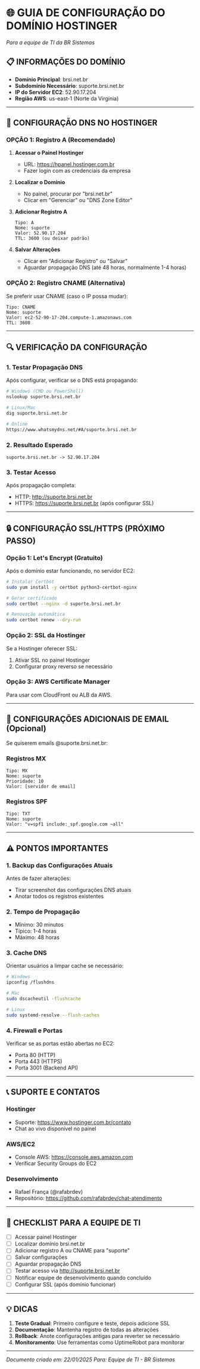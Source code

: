 # 🌐 GUIA DE CONFIGURAÇÃO DO DOMÍNIO HOSTINGER
*Para a equipe de TI da BR Sistemas*

## 📋 INFORMAÇÕES DO DOMÍNIO

- **Domínio Principal**: brsi.net.br
- **Subdomínio Necessário**: suporte.brsi.net.br
- **IP do Servidor EC2**: 52.90.17.204
- **Região AWS**: us-east-1 (Norte da Virgínia)

---

## 🔧 CONFIGURAÇÃO DNS NO HOSTINGER

### OPÇÃO 1: Registro A (Recomendado)

1. **Acessar o Painel Hostinger**
   - URL: https://hpanel.hostinger.com.br
   - Fazer login com as credenciais da empresa

2. **Localizar o Domínio**
   - No painel, procurar por "brsi.net.br"
   - Clicar em "Gerenciar" ou "DNS Zone Editor"

3. **Adicionar Registro A**
   ```
   Tipo: A
   Nome: suporte
   Valor: 52.90.17.204
   TTL: 3600 (ou deixar padrão)
   ```

4. **Salvar Alterações**
   - Clicar em "Adicionar Registro" ou "Salvar"
   - Aguardar propagação DNS (até 48 horas, normalmente 1-4 horas)

### OPÇÃO 2: Registro CNAME (Alternativa)

Se preferir usar CNAME (caso o IP possa mudar):

```
Tipo: CNAME
Nome: suporte
Valor: ec2-52-90-17-204.compute-1.amazonaws.com
TTL: 3600
```

---

## 🔍 VERIFICAÇÃO DA CONFIGURAÇÃO

### 1. Testar Propagação DNS

Após configurar, verificar se o DNS está propagando:

```bash
# Windows (CMD ou PowerShell)
nslookup suporte.brsi.net.br

# Linux/Mac
dig suporte.brsi.net.br

# Online
https://www.whatsmydns.net/#A/suporte.brsi.net.br
```

### 2. Resultado Esperado

```
suporte.brsi.net.br -> 52.90.17.204
```

### 3. Testar Acesso

Após propagação completa:
- HTTP: http://suporte.brsi.net.br
- HTTPS: https://suporte.brsi.net.br (após configurar SSL)

---

## 🔒 CONFIGURAÇÃO SSL/HTTPS (PRÓXIMO PASSO)

### Opção 1: Let's Encrypt (Gratuito)

Após o domínio estar funcionando, no servidor EC2:

```bash
# Instalar Certbot
sudo yum install -y certbot python3-certbot-nginx

# Gerar certificado
sudo certbot --nginx -d suporte.brsi.net.br

# Renovação automática
sudo certbot renew --dry-run
```

### Opção 2: SSL da Hostinger

Se a Hostinger oferecer SSL:
1. Ativar SSL no painel Hostinger
2. Configurar proxy reverso se necessário

### Opção 3: AWS Certificate Manager

Para usar com CloudFront ou ALB da AWS.

---

## 📧 CONFIGURAÇÕES ADICIONAIS DE EMAIL (Opcional)

Se quiserem emails @suporte.brsi.net.br:

### Registros MX
```
Tipo: MX
Nome: suporte
Prioridade: 10
Valor: [servidor de email]
```

### Registros SPF
```
Tipo: TXT
Nome: suporte
Valor: "v=spf1 include:_spf.google.com ~all"
```

---

## ⚠️ PONTOS IMPORTANTES

### 1. Backup das Configurações Atuais
Antes de fazer alterações:
- Tirar screenshot das configurações DNS atuais
- Anotar todos os registros existentes

### 2. Tempo de Propagação
- Mínimo: 30 minutos
- Típico: 1-4 horas
- Máximo: 48 horas

### 3. Cache DNS
Orientar usuários a limpar cache se necessário:
```bash
# Windows
ipconfig /flushdns

# Mac
sudo dscacheutil -flushcache

# Linux
sudo systemd-resolve --flush-caches
```

### 4. Firewall e Portas
Verificar se as portas estão abertas no EC2:
- Porta 80 (HTTP)
- Porta 443 (HTTPS)
- Porta 3001 (Backend API)

---

## 📞 SUPORTE E CONTATOS

### Hostinger
- Suporte: https://www.hostinger.com.br/contato
- Chat ao vivo disponível no painel

### AWS/EC2
- Console AWS: https://console.aws.amazon.com
- Verificar Security Groups do EC2

### Desenvolvimento
- Rafael França (@rafabrdev)
- Repositório: https://github.com/rafabrdev/chat-atendimento

---

## 🎯 CHECKLIST PARA A EQUIPE DE TI

- [ ] Acessar painel Hostinger
- [ ] Localizar domínio brsi.net.br
- [ ] Adicionar registro A ou CNAME para "suporte"
- [ ] Salvar configurações
- [ ] Aguardar propagação DNS
- [ ] Testar acesso via http://suporte.brsi.net.br
- [ ] Notificar equipe de desenvolvimento quando concluído
- [ ] Configurar SSL (após domínio funcionar)

---

## 💡 DICAS

1. **Teste Gradual**: Primeiro configure e teste, depois adicione SSL
2. **Documentação**: Mantenha registro de todas as alterações
3. **Rollback**: Anote configurações antigas para reverter se necessário
4. **Monitoramento**: Use ferramentas como UptimeRobot para monitorar

---

*Documento criado em: 22/01/2025*
*Para: Equipe de TI - BR Sistemas*
